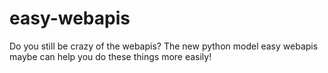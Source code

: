 # easy-webapis
Do you still be crazy of the webapis? The new python model easy webapis maybe can help you do these things more easily!
